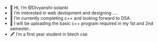 - 👋 Hi, I’m @Divyanshi-solanki
- 👀 I’m interested in web devlopment and designing ....
- 🌱 I’m currently completing c++ and looking forward to DSA.
- 💞️ I will be uploading the basic c++ program required in my 1st and 2nd semester..
- 🖋️ I’m a first year student in btech cse

<!---
Divyanshi-solanki/Divyanshi-solanki is a ✨ special ✨ repository because its `README.md` (this file) appears on your GitHub profile.
You can click the Preview link to take a look at your changes.
--->

